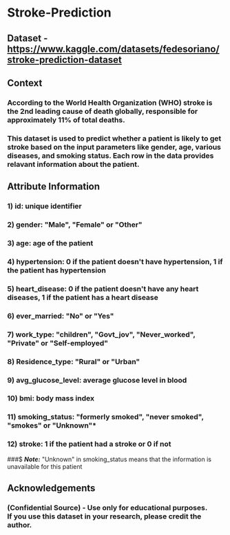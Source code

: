 # Stroke-Prediction
## Dataset - https://www.kaggle.com/datasets/fedesoriano/stroke-prediction-dataset

## Context
### According to the World Health Organization (WHO) stroke is the 2nd leading cause of death globally, responsible for approximately 11% of total deaths.
### This dataset is used to predict whether a patient is likely to get stroke based on the input parameters like gender, age, various diseases, and smoking status. Each row in the data provides relavant information about the patient.

## Attribute Information
### 1) id: unique identifier
### 2) gender: "Male", "Female" or "Other"
### 3) age: age of the patient
### 4) hypertension: 0 if the patient doesn't have hypertension, 1 if the patient has hypertension
### 5) heart_disease: 0 if the patient doesn't have any heart diseases, 1 if the patient has a heart disease
### 6) ever_married: "No" or "Yes"
### 7) work_type: "children", "Govt_jov", "Never_worked", "Private" or "Self-employed"
### 8) Residence_type: "Rural" or "Urban"
### 9) avg_glucose_level: average glucose level in blood
### 10) bmi: body mass index
### 11) smoking_status: "formerly smoked", "never smoked", "smokes" or "Unknown"*
### 12) stroke: 1 if the patient had a stroke or 0 if not
###$ *__Note:__* "Unknown" in smoking_status means that the information is unavailable for this patient

## Acknowledgements
### (Confidential Source) - Use only for educational purposes. <br>If you use this dataset in your research, please credit the author.
